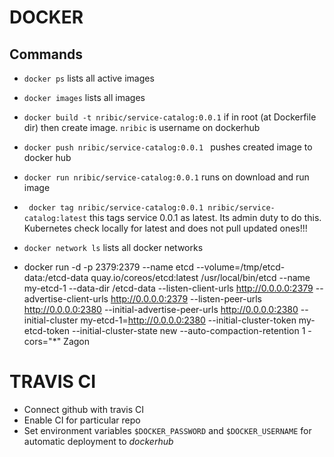 # DOCKER
## Commands
* ``` docker ps ``` lists all active images
* ``` docker images ``` lists all images
* ``` docker build -t nribic/service-catalog:0.0.1 ``` if in root (at Dockerfile dir) 
then create image. ``` nribic ``` is username on dockerhub
* ``` docker push nribic/service-catalog:0.0.1  ``` pushes created image to
docker hub
* ``` docker run nribic/service-catalog:0.0.1 ``` runs on download and run image 
* ``` docker tag nribic/service-catalog:0.0.1 nribic/service-catalog:latest```
this tags service 0.0.1 as latest. Its admin duty to do this. Kubernetes check
locally for latest and does not pull updated ones!!!   

* ``` docker network ls ``` lists all docker networks
*       
    docker run -d -p 2379:2379 --name etcd --volume=/tmp/etcd-data:/etcd-data quay.io/coreos/etcd:latest  /usr/local/bin/etcd --name my-etcd-1 --data-dir /etcd-data --listen-client-urls http://0.0.0.0:2379 --advertise-client-urls http://0.0.0.0:2379 --listen-peer-urls http://0.0.0.0:2380 --initial-advertise-peer-urls http://0.0.0.0:2380 --initial-cluster my-etcd-1=http://0.0.0.0:2380    --initial-cluster-token my-etcd-token --initial-cluster-state new  --auto-compaction-retention 1 -cors="*"
Zagon 
    
    
# TRAVIS CI
 * Connect github with travis CI
 * Enable CI for particular repo
 * Set environment variables ```$DOCKER_PASSWORD``` and ``` $DOCKER_USERNAME ```
 for automatic deployment to *dockerhub*
 
